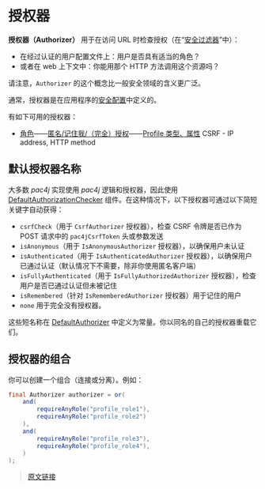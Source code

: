 # 授权器

**授权器（Authorizer）** 用于在访问 URL 时检查授权（在“[安全过滤器](/security-filter.html)”中）：

- 在经过认证的用户配置文件上：用户是否具有适当的角色？
- 或者在 web 上下文中：你能用那个 HTTP 方法调用这个资源吗？

请注意，`Authorizer` 的这个概念比一般安全领域的含义更广泛。

通常，授权器是在应用程序的[安全配置](/config.html)中定义的。

有如下可用的授权器：

- [角色](/authorizers/profile-authorizers.html#_1-角色)——[匿名/记住我/（完全）授权](/authorizers/profile-authorizers.html#_2-授权级别)——[Profile 类型、属性](/authorizers/profile-authorizers.html#_3-其他)
 CSRF - IP address, HTTP method

<InArticleAdsense
    data-ad-client="ca-pub-8380975615223941"
    data-ad-slot="9428292757">
</InArticleAdsense>

## 默认授权器名称

大多数 *pac4j* 实现使用 *pac4j* 逻辑和授权器，因此使用 [DefaultAuthorizationChecker](https://github.com/pac4j/pac4j/blob/master/pac4j-core/src/main/java/org/pac4j/core/authorization/checker/DefaultAuthorizationChecker.java) 组件。在这种情况下，以下授权器可通过以下简短关键字自动获得：

- `csrfCheck`（用于 `CsrfAuthorizer` 授权器），检查 CSRF 令牌是否已作为 POST 请求中的 `pac4jCsrfToken` 头或参数发送
- `isAnonymous`（用于 `IsAnonymousAuthorizer` 授权器），以确保用户未认证
- `isAuthenticated`（用于 `IsAuthenticatedAuthorizer` 授权器），以确保用户已通过认证（默认情况下不需要，除非你使用匿名客户端）
- `isFullyAuthenticated`（用于 `IsFullyAuthorizedAuthorizer` 授权器），检查用户是否已通过认证但未被记住
- `isRemembered`（针对 `IsRememberedAuthorizer` 授权器）用于记住的用户
- `none` 用于完全没有授权器。

这些短名称在 [DefaultAuthorizer](https://github.com/pac4j/pac4j/blob/master/pac4j-core/src/main/java/org/pac4j/core/authorization/authorizer/DefaultAuthorizers.java) 中定义为常量。你以同名的自己的授权器重载它们。

## 授权器的组合

你可以创建一个组合（连接或分离）。例如：

```java
final Authorizer authorizer = or(
    and(
        requireAnyRole("profile_role1"),
        requireAnyRole("profile_role2")
    ),
    and(
        requireAnyRole("profile_role3"),
        requireAnyRole("profile_role4"),
    )
);
```

> [原文链接](https://www.pac4j.org/docs/authorizers.html)
